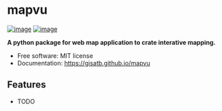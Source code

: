# mapvu


[![image](https://img.shields.io/pypi/v/mapvu.svg)](https://pypi.python.org/pypi/mapvu)
[![image](https://img.shields.io/conda/vn/conda-forge/mapvu.svg)](https://anaconda.org/conda-forge/mapvu)


**A python package for web map application to crate interative mapping.**


-   Free software: MIT license
-   Documentation: https://gisatb.github.io/mapvu
    

## Features

-   TODO
